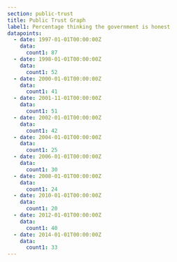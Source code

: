```yaml
---
section: public-trust
title: Public Trust Graph
label1: Percentage thinking the government is honest
datapoints:
  - date: 1997-01-01T00:00:00Z
    data:
      count1: 87
  - date: 1998-01-01T00:00:00Z
    data:
      count1: 52
  - date: 2000-01-01T00:00:00Z
    data:
      count1: 41
  - date: 2001-11-01T00:00:00Z
    data:
      count1: 51
  - date: 2002-01-01T00:00:00Z
    data:
      count1: 42
  - date: 2004-01-01T00:00:00Z
    data:
      count1: 25
  - date: 2006-01-01T00:00:00Z
    data:
      count1: 30
  - date: 2008-01-01T00:00:00Z
    data:
      count1: 24
  - date: 2010-01-01T00:00:00Z
    data:
      count1: 20
  - date: 2012-01-01T00:00:00Z
    data:
      count1: 40
  - date: 2014-01-01T00:00:00Z
    data:
      count1: 33
---
```

